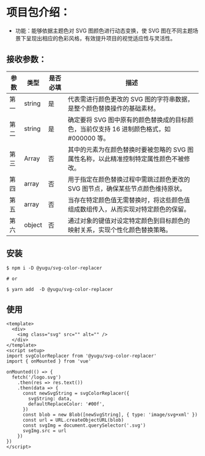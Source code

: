 # 项目包介绍：
 
- 功能：能够依据主题色对 SVG 图颜色进行动态变换，使 SVG 图在不同主题场景下呈现出相应的色彩风格，有效提升项目的视觉适应性与灵活性。

## 接收参数：
|参数|类型|是否必填|描述|
|----|----|----|----|
|第一|string|是|代表需进行颜色更改的 SVG 图的字符串数据，是整个颜色替换操作的基础素材。|
|第二|string|是|确定要将 SVG 图中原有的颜色替换成的目标颜色，当前仅支持 16 进制颜色格式，如 #000000 等。|
|第三|Array|否|其中的元素为在颜色替换时要被忽略的 SVG 图属性名称，以此精准控制特定属性颜色不被修改。|
|第四|array|否|用于指定在颜色替换过程中需跳过颜色更改的 SVG 图节点，确保某些节点颜色维持原状。|
|第五|array|否|当存在特定颜色值无需替换时，将这些颜色值组成数组传入，从而实现对特定颜色的保留。|
|第六|object|否|通过对象的键值对设定特定颜色到目标颜色的映射关系，实现个性化颜色替换策略。|

## 安装

```
$ npm i -D @yugu/svg-color-replacer

# or

$ yarn add  -D @yugu/svg-color-replacer
```
## 使用

```
<template>
  <div>
    <img class="svg" src="" alt="" />
  </div>
</template>
<script setup>
import svgColorReplacer from '@yugu/svg-color-replacer'
import { onMounted } from 'vue'

onMounted(() => {
  fetch('/logo.svg')
    .then(res => res.text())
    .then(data => {
      const newSvgString = svgColorReplacer({
        svgString: data,
        defaultReplaceColor: '#00f',
      })
      const blob = new Blob([newSvgString], { type: 'image/svg+xml' })
      const url = URL.createObjectURL(blob)
      const svgImg = document.querySelector('.svg')
      svgImg.src = url
    })
})
</script>

```